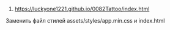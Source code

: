 1. <https://luckyone1221.github.io/0082Tattoo/index.html>

Заменить файл стилей assets/styles/app.min.css и index.html